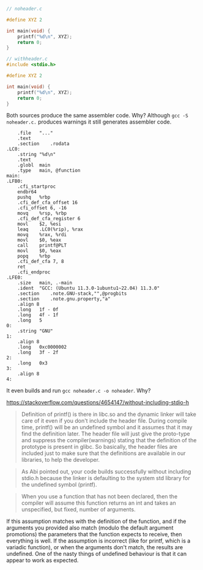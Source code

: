 ```C
// noheader.c

#define XYZ 2

int main(void) {
    printf("%d\n", XYZ);
    return 0;
}
```

```C
// withheader.c
#include <stdio.h>

#define XYZ 2

int main(void) {
    printf("%d\n", XYZ);
    return 0;
}
```

Both sources produce the same assembler code. Why? 
Although `gcc -S noheader.c.` produces warnings it still generates assembler code.

```
	.file	"..."
	.text
	.section	.rodata
.LC0:
	.string	"%d\n"
	.text
	.globl	main
	.type	main, @function
main:
.LFB0:
	.cfi_startproc
	endbr64
	pushq	%rbp
	.cfi_def_cfa_offset 16
	.cfi_offset 6, -16
	movq	%rsp, %rbp
	.cfi_def_cfa_register 6
	movl	$2, %esi
	leaq	.LC0(%rip), %rax
	movq	%rax, %rdi
	movl	$0, %eax
	call	printf@PLT
	movl	$0, %eax
	popq	%rbp
	.cfi_def_cfa 7, 8
	ret
	.cfi_endproc
.LFE0:
	.size	main, .-main
	.ident	"GCC: (Ubuntu 11.3.0-1ubuntu1~22.04) 11.3.0"
	.section	.note.GNU-stack,"",@progbits
	.section	.note.gnu.property,"a"
	.align 8
	.long	1f - 0f
	.long	4f - 1f
	.long	5
0:
	.string	"GNU"
1:
	.align 8
	.long	0xc0000002
	.long	3f - 2f
2:
	.long	0x3
3:
	.align 8
4:
```

It even builds and run `gcc noheader.c -o noheader`. Why?

https://stackoverflow.com/questions/4654147/without-including-stdio-h

>Definition of printf() is there in libc.so and the dynamic linker will take care of it even if you don't include the header file. During compile time, printf() will be an undefined symbol and it assumes that it may find the definition later. The header file will just give the proto-type and suppress the compiler(warnings) stating that the definition of the prototype is present in glibc. So basically, the header files are included just to make sure that the definitions are available in our libraries, to help the developer.

>As Abi pointed out, your code builds successfully without including stdio.h because the linker is defaulting to the system std library for the undefined symbol (printf).

>When you use a function that has not been declared, then the compiler will assume this function returns an int and takes an unspecified, but fixed, number of arguments.

If this assumption matches with the definition of the function, and if the arguments you provided also match (modulo the default argument promotions) the parameters that the function expects to receive, then everything is well.
If the assumption is incorrect (like for printf, which is a variadic function), or when the arguments don't match, the results are undefined. One of the nasty things of undefined behaviour is that it can appear to work as expected.